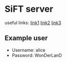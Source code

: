 # SiFT server

useful links:
[link1](https://pycryptodome.readthedocs.io/en/latest/src/cipher/aes.html)
[link2](https://realpython.com/documenting-python-code/)
[link3](https://realpython.com/working-with-files-in-python/)

## Example user
* Username: alice
* Password: WonDerLanD
